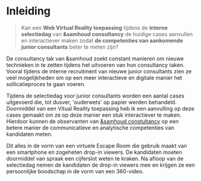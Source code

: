# Inleiding

> Kan een **Web Virtual Reality toepassing** tijdens de **interne selectiedag** van **&samhoud consultancy** de huidige cases aanvullen en interactiever maken zodat **de competenties van aankomende junior consultants** beter te meten zijn?

De consultancy tak van &samhoud zoekt constant manieren om nieuwe technieken in te zetten tijdens het uitvoeren van hun consultancy taken. Vooral tijdens de interne recruitment van nieuwe junior consultants zien ze veel mogelijkheden om op een meer interactieve en digitale manier het sollicatieproces te gaan voeren.

Tijdens de selectiedag voor junior consultants worden een aantal cases uitgevoerd die, tot dusver, 'ouderwets' op papier werden behandeld. Doormiddel van een Vitual Reality toepassing heb ik een aanvulling op deze cases gemaakt om ze op deze manier een stuk interactiever te maken. Hierdoor kunnen de observanten van [&samhoud constultancy](http://consultancy.samhoud.com/en/home) op een betere manier de communicatieve en analytische competenties van kandidaten meten.

Dit alles in de vorm van een virtuele Escape Room die gebruik maakt van een smartphone en zogeheten drop-in viewers. De kandidaten moeten doormiddel van spraak een cijferslot weten te kraken. Na afloop van de selectiedag nemen de kandidaten de drop-in viewers mee en krijgen ze een persoonlijke boodschap in de vorm van een 360-video.